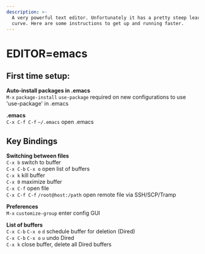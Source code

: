 ```yaml
---
description: >-
  A very powerful text editor. Unfortunately it has a pretty steep learning
  curve. Here are some instructions to get up and running faster.
---
```


# EDITOR=emacs

## First time setup:

**Auto-install packages in .emacs**  
`M-x` `package-install` `use-package` required on new configurations to use 'use-package' in .emacs

**.emacs**  
`C-x C-f C-f` `~/.emacs` open .emacs

## Key Bindings

**Switching between files**  
`C-x b` switch to buffer  
`C-x C-b` `C-x o` open list of buffers  
`C-x k` kill buffer  
`C-x 0` maximize buffer  
`C-x C-f` open file  
`C-x C-f C-f` `/root@host:/path` open remote file via SSH/SCP/Tramp

**Preferences**  
`M-x` `customize-group` enter config GUI

**List of buffers**  
`C-x C-b` `C-x o` `d` schedule buffer for deletion \(Dired\)  
`C-x C-b` `C-x o` `u` undo Dired  
`C-x k` close buffer, delete all Dired buffers











